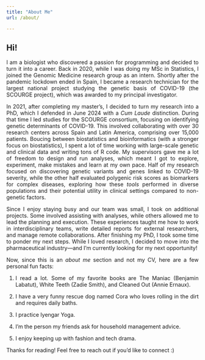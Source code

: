 ```yaml
---
title: "About Me"
url: /about/

---
```


## Hi!

<span style="font-size: 12px;"><div style="text-align: justify"> 
I am a biologist who discovered a passion for programming and decided to turn it into a career. Back in 2020, while I was doing my MSc in Statistics, I joined the Genomic Medicine research group as an intern. Shortly after the pandemic lockdown ended in Spain, I became a research technician for the largest national project studying the genetic basis of COVID-19 (the SCOURGE project), which was awarded to my principal investigator.

In 2021, after completing my master’s, I decided to turn my research into a PhD, which I defended in June 2024 with a _Cum Laude_ distinction. During that time I led studies for the SCOURGE consortium, focusing on identifying genetic determinants of COVID-19. This involved collaborating with over 30 research centers across Spain and Latin America, comprising over 15,000 patients. Boucing between biostatistics and bioinformatics (with a stronger focus on biostatistics), I spent a lot of time working with large-scale genetic and clinical data and writing tons of R code. My supervisors gave me a lot of freedom to design and run analyses, which meant I got to explore, experiment, make mistakes and learn at my own pace.  Half of my research focused on discovering genetic variants and genes linked to COVID-19 severity, while the other half evaluated polygenic risk scores as biomarkers for complex diseases, exploring how these _tools_ performed in diverse populations and their potential utility in clinical settings compared to non-genetic factors.

Since I enjoy staying busy and our team was small, I took on additional projects. Some involved assisting with analyses, while others allowed me to lead the planning and execution. These experiences taught me how to work in interdisciplinary teams, write detailed reports for external researchers, and manage remote collaborations. After finishing my PhD, I took some time to ponder my next steps. While I loved research, I decided to move into the pharmaceutical industry—and I’m currently looking for my next opportunity!

Now, since this is an _about me_ section and not my CV, here are a few personal fun facts:

1. I read a lot. Some of my favorite books are The Maniac (Benjamin Labatut), White Teeth (Zadie Smith), and Cleaned Out (Annie Ernaux).

2. I have a very funny rescue dog named Cora who loves rolling in the dirt and requires daily baths.

3. I practice Iyengar Yoga.

4. I’m the person my friends ask for household management advice.

5. I enjoy keeping up with fashion and tech drama.

Thanks for reading! Feel free to reach out if you’d like to connect :)

</span></div> 